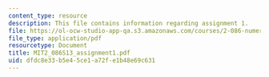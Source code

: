 ```yaml
---
content_type: resource
description: This file contains information regarding assignment 1.
file: https://ol-ocw-studio-app-qa.s3.amazonaws.com/courses/2-086-numerical-computation-for-mechanical-engineers-spring-2013/dfdc8e33b5e45ce1a72fe1b48e69c631_MIT2_086S13_assignment1.pdf
file_type: application/pdf
resourcetype: Document
title: MIT2_086S13_assignment1.pdf
uid: dfdc8e33-b5e4-5ce1-a72f-e1b48e69c631
---
```

